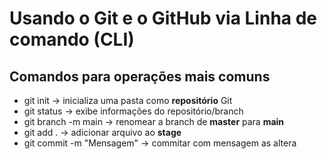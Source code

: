 # Usando o Git e o GitHub via Linha de comando (CLI)

## Comandos para operações mais comuns

- git init    ->    inicializa uma pasta como **repositório** Git 
- git status   ->   exibe informações do repositório/branch
- git branch -m main    ->    renomear a branch de **master** para **main**
- git add .     ->     adicionar arquivo ao **stage**
- git commit -m "Mensagem"   ->    commitar com mensagem as altera